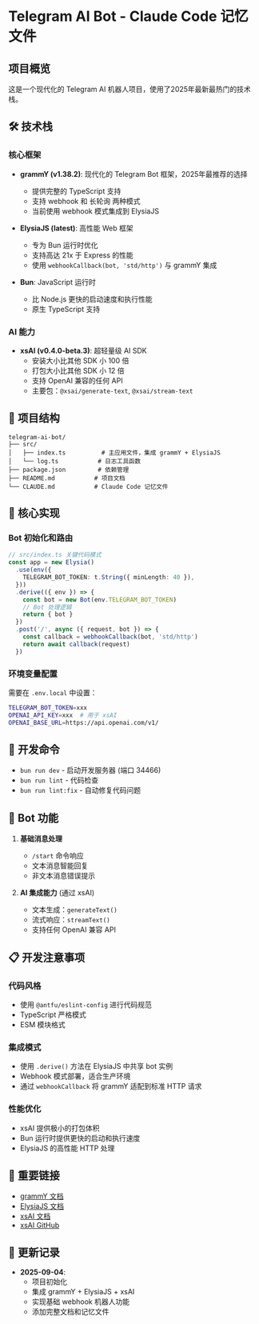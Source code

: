 # Telegram AI Bot - Claude Code 记忆文件

## 项目概览

这是一个现代化的 Telegram AI 机器人项目，使用了2025年最新最热门的技术栈。

## 🛠️ 技术栈

### 核心框架
- **grammY (v1.38.2)**: 现代化的 Telegram Bot 框架，2025年最推荐的选择
  - 提供完整的 TypeScript 支持
  - 支持 webhook 和 长轮询 两种模式
  - 当前使用 webhook 模式集成到 ElysiaJS
  
- **ElysiaJS (latest)**: 高性能 Web 框架
  - 专为 Bun 运行时优化
  - 支持高达 21x 于 Express 的性能
  - 使用 `webhookCallback(bot, 'std/http')` 与 grammY 集成

- **Bun**: JavaScript 运行时
  - 比 Node.js 更快的启动速度和执行性能
  - 原生 TypeScript 支持

### AI 能力
- **xsAI (v0.4.0-beta.3)**: 超轻量级 AI SDK
  - 安装大小比其他 SDK 小 100 倍
  - 打包大小比其他 SDK 小 12 倍
  - 支持 OpenAI 兼容的任何 API
  - 主要包：`@xsai/generate-text`, `@xsai/stream-text`

## 📁 项目结构

```
telegram-ai-bot/
├── src/
│   ├── index.ts          # 主应用文件，集成 grammY + ElysiaJS
│   └── log.ts           # 日志工具函数
├── package.json         # 依赖管理
├── README.md           # 项目文档
└── CLAUDE.md           # Claude Code 记忆文件
```

## 🔧 核心实现

### Bot 初始化和路由
```typescript
// src/index.ts 关键代码模式
const app = new Elysia()
  .use(env({
    TELEGRAM_BOT_TOKEN: t.String({ minLength: 40 }),
  }))
  .derive(({ env }) => {
    const bot = new Bot(env.TELEGRAM_BOT_TOKEN)
    // Bot 处理逻辑
    return { bot }
  })
  .post('/', async ({ request, bot }) => {
    const callback = webhookCallback(bot, 'std/http')
    return await callback(request)
  })
```

### 环境变量配置
需要在 `.env.local` 中设置：
```bash
TELEGRAM_BOT_TOKEN=xxx
OPENAI_API_KEY=xxx  # 用于 xsAI
OPENAI_BASE_URL=https://api.openai.com/v1/
```

## 🚀 开发命令

- `bun run dev` - 启动开发服务器 (端口 34466)
- `bun run lint` - 代码检查
- `bun run lint:fix` - 自动修复代码问题

## 🤖 Bot 功能

1. **基础消息处理**
   - `/start` 命令响应
   - 文本消息智能回复
   - 非文本消息错误提示

2. **AI 集成能力** (通过 xsAI)
   - 文本生成：`generateText()`
   - 流式响应：`streamText()`
   - 支持任何 OpenAI 兼容 API

## 📋 开发注意事项

### 代码风格
- 使用 `@antfu/eslint-config` 进行代码规范
- TypeScript 严格模式
- ESM 模块格式

### 集成模式
- 使用 `.derive()` 方法在 ElysiaJS 中共享 bot 实例
- Webhook 模式部署，适合生产环境
- 通过 `webhookCallback` 将 grammY 适配到标准 HTTP 请求

### 性能优化
- xsAI 提供极小的打包体积
- Bun 运行时提供更快的启动和执行速度
- ElysiaJS 的高性能 HTTP 处理

## 🔗 重要链接

- [grammY 文档](https://grammy.dev/)
- [ElysiaJS 文档](https://elysiajs.com/)
- [xsAI 文档](https://xsai.js.org/docs)
- [xsAI GitHub](https://github.com/moeru-ai/xsai)

## 📝 更新记录

- **2025-09-04**: 
  - 项目初始化
  - 集成 grammY + ElysiaJS + xsAI
  - 实现基础 webhook 机器人功能
  - 添加完整文档和记忆文件